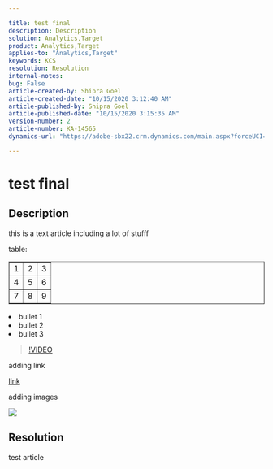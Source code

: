 ```yaml
---

title: test final  
description: Description  
solution: Analytics,Target  
product: Analytics,Target  
applies-to: "Analytics,Target"  
keywords: KCS  
resolution: Resolution  
internal-notes:   
bug: False  
article-created-by: Shipra Goel  
article-created-date: "10/15/2020 3:12:40 AM"  
article-published-by: Shipra Goel  
article-published-date: "10/15/2020 3:15:35 AM"  
version-number: 2  
article-number: KA-14565  
dynamics-url: "https://adobe-sbx22.crm.dynamics.com/main.aspx?forceUCI=1&pagetype=entityrecord&etn=knowledgearticle&id=a71c8144-940e-eb11-a813-000d3a102a06"

---
```


# test final

## Description

this is a text article including a lot of stufff 

table:


<table border="1" cellpadding="1" cellspacing="0">
 <tbody>
  <tr>
   <td>1</td>
   <td>2</td>
   <td>3</td>
  </tr>
  <tr>
   <td>4</td>
   <td>5</td>
   <td>6</td>
  </tr>
  <tr>
   <td>7</td>
   <td>8</td>
   <td>9</td>
  </tr>
 </tbody>
</table>






 <li>bullet 1</li>
 <li>bullet 2</li>
 <li>bullet 3</li>




 >[!VIDEO](https://video.tv.adobe.com/v/18696?quality=9&learn=on)  

adding link 

[link](https://markdowntohtml.com/)

adding images 

![](/api/data/v9.0/msdyn_knowledgearticleimages%28e64216ac-940e-eb11-a813-000d3a102a06%29/msdyn_blobfile/$value)

## Resolution

test article
